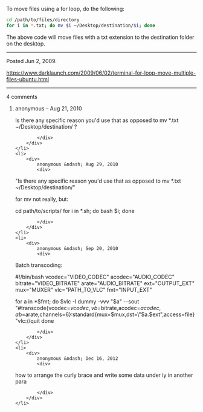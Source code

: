 To move files using a for loop, do the following:

```bash
cd /path/to/files/directory
for i in *.txt; do mv $i ~/Desktop/destination/$i; done
```

The above code will move files with a txt extension to the destination folder on the desktop.

---

Posted Jun 2, 2009.

https://www.darklaunch.com/2009/06/02/terminal-for-loop-move-multiple-files-ubuntu.html

---

4 comments

<ol>
    <li>
        <div>
            anonymous &ndash; Aug 21, 2010
            <div>

Is there any specific reason you'd use that as opposed to 
mv *.txt ~/Desktop/destination/ 
?

            </div>
        </div>
    </li>
    <li>
        <div>
            anonymous &ndash; Aug 29, 2010
            <div>

"Is there any specific reason you'd use that as opposed to mv *.txt ~/Desktop/destination/"

for mv not really, but:

cd path/to/scripts/
for i in *.sh; do bash $i; done

            </div>
        </div>
    </li>
    <li>
        <div>
            anonymous &ndash; Sep 20, 2010
            <div>

Batch transcoding:

#!/bin/bash
vcodec="VIDEO_CODEC" 
acodec="AUDIO_CODEC" 
bitrate="VIDEO_BITRATE" 
arate="AUDIO_BITRATE" 
ext="OUTPUT_EXT" 
mux="MUXER" 
vlc="PATH_TO_VLC" 
fmt="INPUT_EXT" 

for a in *$fmt; do 
$vlc -I dummy -vvv "$a" --sout "#transcode{vcodec=$vcodec,vb=$bitrate,acodec=$acodec,ab=$arate,channels=6}:standard{mux=$mux,dst=\"$a.$ext\",access=file}"<a>vlc://quit</a> 
done

            </div>
        </div>
    </li>
    <li>
        <div>
            anonymous &ndash; Dec 16, 2012
            <div>

how to arrange the curly brace and write some data under iy in another para

            </div>
        </div>
    </li>
</ol>
